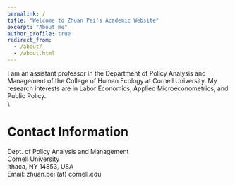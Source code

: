 ```yaml
---
permalink: /
title: "Welcome to Zhuan Pei's Academic Website"
excerpt: "About me"
author_profile: true
redirect_from: 
  - /about/
  - /about.html
---
```

I am an assistant professor in the Department of Policy Analysis and Management of the College of Human Ecology at Cornell University. My research interests are in Labor Economics, Applied Microeconometrics, and Public Policy. 
 \
 \

Contact Information 
======

Dept. of Policy Analysis and Management\
Cornell University\
Ithaca, NY 14853, USA\
Email:  zhuan.pei (at) cornell.edu
